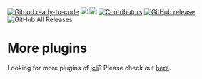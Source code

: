 [![Gitpod ready-to-code](https://img.shields.io/badge/Gitpod-ready--to--code-blue?logo=gitpod)](https://gitpod.io/#https://github.com/LinuxSuRen/jcli-ks-plugin)
[![](https://goreportcard.com/badge/linuxsuren/jcli-ks-plugin)](https://goreportcard.com/report/linuxsuren/github-go)
[![](http://img.shields.io/badge/godoc-reference-5272B4.svg?style=flat-square)](https://godoc.org/github.com/linuxsuren/jcli-ks-plugin)
[![Contributors](https://img.shields.io/github/contributors/linuxsuren/jcli-ks-plugin.svg)](https://github.com/linuxsuren/github-go/graphs/contributors)
[![GitHub release](https://img.shields.io/github/release/linuxsuren/jcli-ks-plugin.svg?label=release)](https://github.com/linuxsuren/github-go/releases/latest)
![GitHub All Releases](https://img.shields.io/github/downloads/linuxsuren/jcli-ks-plugin/total)

# More plugins
Looking for more plugins of [jcli](https://github.com/jenkins-zh/jenkins-cli)? Please check out [here](https://github.com/jenkins-zh/jcli-plugins).
